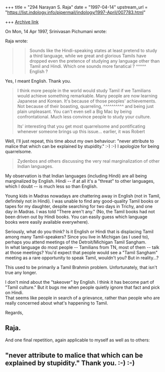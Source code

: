 +++
title = "294 Narayan S. Raja"
date = "1997-04-14"
upstream_url = "https://list.indology.info/pipermail/indology/1997-April/007783.html"

+++
[Archive link](https://list.indology.info/pipermail/indology/1997-April/007783.html)



On Mon, 14 Apr 1997, Srinivasan Pichumani wrote:

Raja wrote:

>> 	Sounds like the Hindi-speaking states at least pretend to 
>> 	study a third language, while we great and glorious Tamils 
>> 	have dropped even the pretence of studying any language 
>> 	other than Tamil and Hindi.  Which one sounds more fanatical ?
> 			     ^^^^^
> 			     English ?

Yes, I meant English.  Thank you.


> 	I think more people in the world would study Tamil if we 
> 	Tamilians would achieve something remarkable.  Many people 
> 	are now learning Japanese and Korean.  It's because of those 
> 	peoples' achievements.  Not because of their boasting, quarreling,
>   								^^^^^^^^^^
> 	and being just plain unpleasant.  You can't even sell a Big Mac by being 
> 	confrontational.  Much less convince people to study your culture.
> 
> Its' interesting that you get most quarrelsome and pontificating
> whenever someone brings up this issue... earlier, it was Robert

Well, I'll just repeat, this time about
my own behaviour: "never attribute to malice
that which can be explained by stupidity."  :-)  :-)
I apologize for being quarrelsome.


> Zydenbos and others discussing the very real marginalization of
> other Indian languages.

My observation is that Indian languages (including Hindi)
are all being marginalized by English.  Hindi -- if at
all it's a "threat" to other languages, which I doubt -- 
is much less so than English.

Young kids in Madras nowadays are chattering
away in English (not in Tamil, definitely not
in Hindi).  I was unable to find any good-quality
Tamil books or tapes for my daughter, despite searching 
for two days in Trichy, and one day in Madras.  I was 
told "There aren't any."  (No, the Tamil books had not 
been driven out by Hindi books.  You can easily guess 
which language books were easily available everywhere).

Seriously, what do you think?  Is it English or Hindi 
that is displacing Tamil among many Tamil-speakers?
Since you live in Michigan (as I used to), perhaps you 
attend meetings of the Detroit/Michigan Tamil Sangham.  
In what language do most people -- Tamilians from TN,
most of them -- talk at those meetings?  You'd expect 
that people would see a "Tamil Sangham" meeting
as a rare opportunity to speak Tamil, wouldn't you? 
But in reality...?

This used to be primarily a Tamil Brahmin problem.
Unfortunately, that isn't true any longer.

I don't mind about the "takeover" by English.  I think
it has become part of "Tamil culture."  But it bugs me 
when people quietly ignore that fact and pick on Hindi.  
That seems like people in search of a grievance, rather 
than people who are really concerned about what's happening 
to Tamil.

Regards,


Raja.
-----------------------------------------------------------
And one final repetition, again applicable to myself as 
well as to others:

"never attribute to malice that which can be explained 
by stupidity."    Thank you.   :-) :-)
-----------------------------------------------------------





